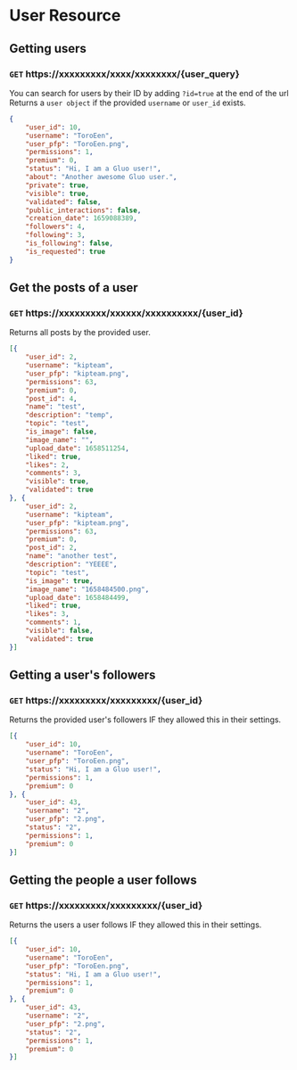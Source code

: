 # User Resource
## Getting users 
### `GET` https://xxxxxxxxx/xxxx/xxxxxxxx/{user_query}
You can search for users by their ID by adding `?id=true` at the end of the url
Returns a `user object` if the provided `username` or `user_id` exists.
```json
{
    "user_id": 10,
    "username": "ToroEen",
    "user_pfp": "ToroEen.png",
    "permissions": 1,
    "premium": 0,
    "status": "Hi, I am a Gluo user!",
    "about": "Another awesome Gluo user.",
    "private": true,
    "visible": true,
    "validated": false,
    "public_interactions": false,
    "creation_date": 1659088389,
    "followers": 4,
    "following": 3,
    "is_following": false,
    "is_requested": true
}
```

## Get the posts of a user
### `GET` https://xxxxxxxxx/xxxxxx/xxxxxxxxxx/{user_id}
Returns all posts by the provided user.
```json
[{
    "user_id": 2,
    "username": "kipteam",
    "user_pfp": "kipteam.png",
    "permissions": 63,
    "premium": 0,
    "post_id": 4,
    "name": "test",
    "description": "temp",
    "topic": "test",
    "is_image": false,
    "image_name": "",
    "upload_date": 1658511254,
    "liked": true,
    "likes": 2,
    "comments": 3,
    "visible": true,
    "validated": true
}, {
    "user_id": 2,
    "username": "kipteam",
    "user_pfp": "kipteam.png",
    "permissions": 63,
    "premium": 0,
    "post_id": 2,
    "name": "another test",
    "description": "YEEEE",
    "topic": "test",
    "is_image": true,
    "image_name": "1658484500.png",
    "upload_date": 1658484499,
    "liked": true,
    "likes": 3,
    "comments": 1,
    "visible": false,
    "validated": true
}]
```

## Getting a user's followers
### `GET` https://xxxxxxxxx/xxxxxxxxx/{user_id}
Returns the provided user's followers IF they allowed this in their settings.
```json
[{
    "user_id": 10,
    "username": "ToroEen",
    "user_pfp": "ToroEen.png",
    "status": "Hi, I am a Gluo user!",
    "permissions": 1,
    "premium": 0
}, {
    "user_id": 43,
    "username": "2",
    "user_pfp": "2.png",
    "status": "2",
    "permissions": 1,
    "premium": 0
}]
```

## Getting the people a user follows
### `GET` https://xxxxxxxxx/xxxxxxxxx/{user_id}
Returns the users a user follows IF they allowed this in their settings.
```json
[{
    "user_id": 10,
    "username": "ToroEen",
    "user_pfp": "ToroEen.png",
    "status": "Hi, I am a Gluo user!",
    "permissions": 1,
    "premium": 0
}, {
    "user_id": 43,
    "username": "2",
    "user_pfp": "2.png",
    "status": "2",
    "permissions": 1,
    "premium": 0
}]
```